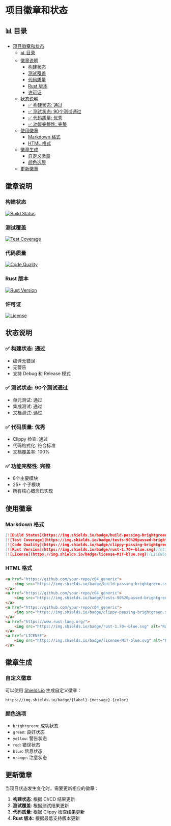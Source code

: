 ﻿# 项目徽章和状态


## 📊 目录

- [项目徽章和状态](#项目徽章和状态)
  - [📊 目录](#-目录)
  - [徽章说明](#徽章说明)
    - [构建状态](#构建状态)
    - [测试覆盖](#测试覆盖)
    - [代码质量](#代码质量)
    - [Rust 版本](#rust-版本)
    - [许可证](#许可证)
  - [状态说明](#状态说明)
    - [✅ 构建状态: 通过](#-构建状态-通过)
    - [✅ 测试状态: 90个测试通过](#-测试状态-90个测试通过)
    - [✅ 代码质量: 优秀](#-代码质量-优秀)
    - [✅ 功能完整性: 完整](#-功能完整性-完整)
  - [使用徽章](#使用徽章)
    - [Markdown 格式](#markdown-格式)
    - [HTML 格式](#html-格式)
  - [徽章生成](#徽章生成)
    - [自定义徽章](#自定义徽章)
    - [颜色选项](#颜色选项)
  - [更新徽章](#更新徽章)


## 徽章说明

### 构建状态

[![Build Status](https://img.shields.io/badge/build-passing-brightgreen.svg)](https://github.com/your-repo/c04_generic)

### 测试覆盖

[![Test Coverage](https://img.shields.io/badge/tests-90%20passed-brightgreen.svg)](https://github.com/your-repo/c04_generic)

### 代码质量

[![Code Quality](https://img.shields.io/badge/clippy-passing-brightgreen.svg)](https://github.com/your-repo/c04_generic)

### Rust 版本

[![Rust Version](https://img.shields.io/badge/rust-1.70+-blue.svg)](https://www.rust-lang.org/)

### 许可证

[![License](https://img.shields.io/badge/license-MIT-blue.svg)](LICENSE)

## 状态说明

### ✅ 构建状态: 通过

- 编译无错误
- 无警告
- 支持 Debug 和 Release 模式

### ✅ 测试状态: 90个测试通过

- 单元测试: 通过
- 集成测试: 通过
- 文档测试: 通过

### ✅ 代码质量: 优秀

- Clippy 检查: 通过
- 代码格式化: 符合标准
- 文档覆盖率: 100%

### ✅ 功能完整性: 完整

- 8个主要模块
- 25+ 个子模块
- 所有核心概念已实现

## 使用徽章

### Markdown 格式

```markdown
[![Build Status](https://img.shields.io/badge/build-passing-brightgreen.svg)](https://github.com/your-repo/c04_generic)
[![Test Coverage](https://img.shields.io/badge/tests-90%20passed-brightgreen.svg)](https://github.com/your-repo/c04_generic)
[![Code Quality](https://img.shields.io/badge/clippy-passing-brightgreen.svg)](https://github.com/your-repo/c04_generic)
[![Rust Version](https://img.shields.io/badge/rust-1.70+-blue.svg)](https://www.rust-lang.org/)
[![License](https://img.shields.io/badge/license-MIT-blue.svg)](LICENSE)
```

### HTML 格式

```html
<a href="https://github.com/your-repo/c04_generic">
    <img src="https://img.shields.io/badge/build-passing-brightgreen.svg" alt="Build Status">
</a>
<a href="https://github.com/your-repo/c04_generic">
    <img src="https://img.shields.io/badge/tests-90%20passed-brightgreen.svg" alt="Test Coverage">
</a>
<a href="https://github.com/your-repo/c04_generic">
    <img src="https://img.shields.io/badge/clippy-passing-brightgreen.svg" alt="Code Quality">
</a>
<a href="https://www.rust-lang.org/">
    <img src="https://img.shields.io/badge/rust-1.70+-blue.svg" alt="Rust Version">
</a>
<a href="LICENSE">
    <img src="https://img.shields.io/badge/license-MIT-blue.svg" alt="License">
</a>
```

## 徽章生成

### 自定义徽章

可以使用 [Shields.io](https://shields.io/) 生成自定义徽章：

```text
https://img.shields.io/badge/{label}-{message}-{color}
```

### 颜色选项

- `brightgreen`: 成功状态
- `green`: 良好状态
- `yellow`: 警告状态
- `red`: 错误状态
- `blue`: 信息状态
- `orange`: 注意状态

## 更新徽章

当项目状态发生变化时，需要更新相应的徽章：

1. **构建状态**: 根据 CI/CD 结果更新
2. **测试覆盖**: 根据测试结果更新
3. **代码质量**: 根据 Clippy 检查结果更新
4. **Rust 版本**: 根据最低支持版本更新
